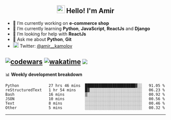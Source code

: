 <h2 align="center"><img src="https://media.giphy.com/media/hvRJCLFzcasrR4ia7z/giphy.gif" width="25px"> Hello! I'm Amir</h2>

- 🔭 I’m currently working on **e-commerce shop**
- 🌱 I’m currently learning **Python**, **JavaScript**, **ReactJs** and **Django**
- 🤔 I’m looking for help with **ReactJs**
- 💬 Ask me about **Python**, **Git**
- <img alt="Amir Kamolov | Twitter" width="18px" src="https://raw.githubusercontent.com/peterthehan/peterthehan/master/assets/twitter.svg" /> Twitter: [@amir__kamolov ](https://twitter.com/amir__kamolov)

[![codewars](https://www.codewars.com/users/Kamolov%20Amir/badges/micro)](https://www.codewars.com/users/Kamolov%20Amir)
[![wakatime](https://wakatime.com/badge/user/12da36de-2fca-4ef2-bb44-ec10c4750b61.svg)](https://wakatime.com/@12da36de-2fca-4ef2-bb44-ec10c4750b61)
![](https://komarev.com/ghpvc/?username=Amir0715&style=flat-square)
---

📊 **Weekly development breakdown**
<!--START_SECTION:waka-->

```text
Python             27 hrs 46 mins  ██████████████████████▓░░   91.05 %
reStructuredText   1 hr 54 mins    █▓░░░░░░░░░░░░░░░░░░░░░░░   06.23 %
Bash               16 mins         ▒░░░░░░░░░░░░░░░░░░░░░░░░   00.92 %
JSON               10 mins         ░░░░░░░░░░░░░░░░░░░░░░░░░   00.56 %
Text               8 mins          ░░░░░░░░░░░░░░░░░░░░░░░░░   00.46 %
Other              5 mins          ░░░░░░░░░░░░░░░░░░░░░░░░░   00.32 %
```

<!--END_SECTION:waka-->

---
